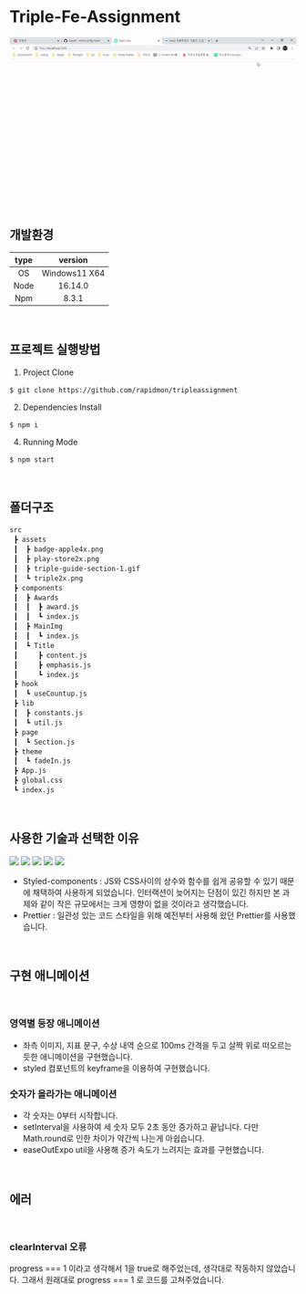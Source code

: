# Triple-Fe-Assignment

![완성예시](src/assets/Assignment-Example.gif)

<br/>

## 개발환경

| type |    version    |
| :--: | :-----------: |
|  OS  | Windows11 X64 |
| Node |    16.14.0    |
| Npm  |     8.3.1     |

<br/>

## 프로젝트 실행방법

1. Project Clone

```
$ git clone https://github.com/rapidmon/tripleassignment
```

2. Dependencies Install

```
$ npm i
```

4. Running Mode

```
$ npm start
```

<br/>

## 폴더구조

```bash
src
 ┣ assets
 ┃  ┣ badge-apple4x.png
 ┃  ┣ play-store2x.png
 ┃  ┣ triple-guide-section-1.gif
 ┃  ┗ triple2x.png
 ┣ components
 ┃  ┣ Awards
 ┃  ┃  ┣ award.js
 ┃  ┃  ┗ index.js
 ┃  ┣ MainImg
 ┃  ┃  ┗ index.js
 ┃  ┗ Title
 ┃     ┣ content.js
 ┃     ┣ emphasis.js
 ┃     ┗ index.js
 ┣ hook
 ┃  ┗ useCountup.js
 ┣ lib
 ┃  ┣ constants.js
 ┃  ┗ util.js
 ┣ page
 ┃  ┗ Section.js
 ┣ theme
 ┃  ┗ fadeIn.js
 ┣ App.js
 ┣ global.css
 ┗ index.js

```

<br>

## 사용한 기술과 선택한 이유

<p>
  <img src="https://img.shields.io/badge/-JavaScript-%23F7DF1C?style=for-the-badge&logo=javascript&logoColor=000000&labelColor=%23FFCE5A&color=%23FFCE5A">
  <img src="https://img.shields.io/badge/-React-222222?style=for-the-badge&logo=react">
  <img src="https://img.shields.io/badge/-Prettier-F7B93E?style=for-the-badge&logo=prettier&logoColor=white" />
  <img src="https://img.shields.io/badge/-Git-F05032?style=for-the-badge&logo=git&logoColor=ffffff">
  <img src="https://user-images.githubusercontent.com/73818206/176097620-fd66a357-2bb3-41d3-ab8a-0d779fa49e39.svg">
</p>

- Styled-components : JS와 CSS사이의 상수와 함수를 쉽게 공유할 수 있기 때문에 채택하여 사용하게 되었습니다. 인터랙션이 늦어지는 단점이 있긴 하지만 본 과제와 같이 작은 규모에서는 크게 영향이 없을 것이라고 생각했습니다.
- Prettier : 일관성 있는 코드 스타일을 위해 예전부터 사용해 왔던 Prettier를 사용했습니다.

<br/>

## 구현 애니메이션

<br/>

### 영역별 등장 애니메이션

- 좌측 이미지, 지표 문구, 수상 내역 순으로 100ms 간격을 두고 살짝 위로 떠오르는 듯한 애니메이션을 구현했습니다.
- styled 컴포넌트의 keyframe을 이용하여 구현했습니다.

### 숫자가 올라가는 애니메이션

- 각 숫자는 0부터 시작합니다.
- setInterval을 사용하여 세 숫자 모두 2초 동안 증가하고 끝납니다. 다만 Math.round로 인한 차이가 약간씩 나는게 아쉽습니다.
- easeOutExpo util을 사용해 증가 속도가 느려지는 효과를 구현했습니다.

<br>

## 에러

<br/>

### clearInterval 오류

progress === 1 이라고 생각해서 1을 true로 해주었는데, 생각대로 작동하지 않았습니다. 그래서 원래대로 progress === 1 로 코드를 고쳐주었습니다.
